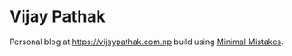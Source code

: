 # Vijay Pathak

Personal blog at https://vijaypathak.com.np build using [Minimal Mistakes](https://mmistakes.github.io/minimal-mistakes/).



